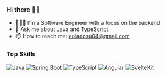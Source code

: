 ### Hi there 👋🏾

- 👨🏾‍💻 I’m a Software Engineer with a focus on the backend
- 💬 Ask me about Java and TypeScript
- 📫 How to reach me: eoladosu04@gmail.com

### Top Skills

![Java](https://img.shields.io/badge/-Java-007396?logo=java&logoColor=white)
![Spring Boot](https://img.shields.io/badge/-Spring%20Boot-6DB33F?logo=spring&logoColor=white)
![TypeScript](https://img.shields.io/badge/-TypeScript-3178C6?logo=typescript&logoColor=white)
![Angular](https://img.shields.io/badge/-Angular-DD0031?logo=angular&logoColor=white)
![SvelteKit](https://img.shields.io/badge/-SvelteKit-FF3E00?logo=svelte&logoColor=white)
